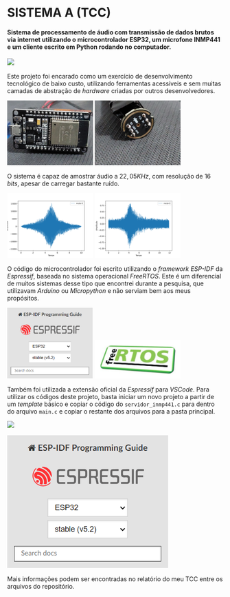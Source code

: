 # SISTEMA A (TCC)

#### Sistema de processamento de áudio com transmissão de dados brutos via internet utilizando o microcontrolador ESP32, um microfone INMP441 e um cliente escrito em Python rodando no computador.

![](tcc_sistemaA_1.mp4_snapshot_00.16.495.jpg)

Este projeto foi encarado como um exercício de desenvolvimento tecnológico de baixo custo, utilizando ferramentas acessíveis e sem muitas camadas de abstração de _hardware_ criadas por outros desenvolvedores.

<p float="left">
  <img src="imagens/esp32.jpg" width="200">
<img src="imagens/inmp441.jpg" width="200">
</p>


<!-- <img src="imagens/esp32.jpg" width="200">
<img src="imagens/inmp441.jpg" width="200"> -->

O sistema é capaz de amostrar áudio a $22,05KHz$, com resolução de 16 _bits_, apesar de carregar bastante ruído.

<p float="left">
    <img src="imagens/moto0_apriori.png" width="200">
    <img src="imagens/moto0_inmp441.png" width="200">
</p>

O código do microcontrolador foi escrito utilizando o _framework_ _ESP-IDF_ da _Espressif_, baseada no sistema operacional _FreeRTOS_. Este é um diferencial de muitos sistemas desse tipo que encontrei durante a pesquisa, que utilizavam _Arduino_ ou _Micropython_ e não serviam bem aos meus propósitos.

<p float="left">
    <img src="imagens/espidf.png" width="200">
    <img src="imagens/freertos.png" width="200">
</p>

Também foi utilizada a extensão oficial da _Espressif_ para _VSCode_. Para utilizar os códigos deste projeto, basta iniciar um novo projeto a partir de um _template_ básico e copiar o código do `servidor_inmp441.c` para dentro do arquivo `main.c` e copiar o restante dos arquivos para a pasta principal.

![](espidfext.png)

<img src="imagens/espidf.png">

Mais informações podem ser encontradas no relatório do meu TCC entre os arquivos do repositório.
